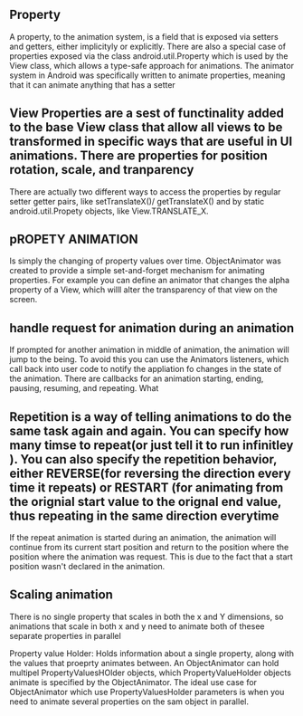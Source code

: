 ## Property
A property, to the animation system, is a field that is exposed via setters and getters, either implicityly or explicitly. There are also a special case of properties exposed via the class android.util.Property which is used by the View class, which allows a type-safe approach for animations. The animator system in Android was specifically written to animate properties, meaning that it can animate anything that has a setter

## View Properties are a sest of functinality added to the base View class that allow all views to be transformed in specific ways that are useful in UI animations. There are properties for position rotation, scale, and tranparency

There are actually two different ways to access the properties by regular setter getter pairs, like setTranslateX()/ getTranslateX() and by static android.util.Propety objects, like View.TRANSLATE_X. 

## pROPETY ANIMATION 
Is simply the changing of property values over time. ObjectAnimator was created to provide a simple set-and-forget mechanism for animating properties. For example you can define an animator that changes the alpha property of a View, which willl alter the transparency of that view on the screen. 


## handle request for animation during an animation
If prompted for another animation in middle of animation, the animation will jump to the being. To avoid this you can use the Animators listeners, which call back into user code to notify the appliation fo changes in the state of the animation. There are callbacks for an animation starting, ending, pausing, resuming, and repeating. What 


## Repetition is a way of telling animations to do the same task again and again. You can specify how many timse to repeat(or just tell it to run infinitley ). You can also specify the repetition behavior, either REVERSE(for reversing the direction every time it repeats) or RESTART (for animating from the orignial start value to the orignal end value, thus repeating in the same direction everytime

If the repeat animation is started during an animation, the animation will continue from its current start position and return to the position where the position where the animation was request. This is due to the fact that a start position wasn't declared in the animation. 

## Scaling animation
There is no single property  that scales in both the x and Y dimensions, so animations that scale in both x and y need to animate both of thesee separate properties in parallel

Property value Holder: Holds information about a single property, along with the values that proeprty animates between. An ObjectAnimator can hold multipel PropertyValuesHOlder objects, which PropertyValueHolder objects animate is specified by the ObjectAnimator. The ideal use case for ObjectAnimator which use PropertyValuesHolder parameters is when you need to animate several properties on the sam object in parallel. 
